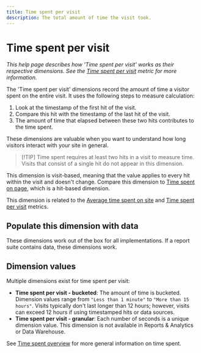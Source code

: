 ```yaml
---
title: Time spent per visit
description: The total amount of time the visit took.
---
```


# Time spent per visit

*This help page describes how 'Time spent per visit' works as their respective dimensions. See the [Time spent per visit](../metrics/time-spent-per-visit.md) metric for more information.*

The 'Time spent per visit' dimensions record the amount of time a visitor spent on the entire visit. It uses the following steps to measure calculation:

1. Look at the timestamp of the first hit of the visit.
2. Compare this hit with the timestamp of the last hit of the visit.
3. The amount of time that elapsed between these two hits contributes to the time spent.

These dimensions are valuable when you want to understand how long visitors interact with your site in general.

>[!TIP] Time spent requires at least two hits in a visit to measure time. Visits that consist of a single hit do not appear in this dimension.

This dimension is visit-based, meaning that the value applies to every hit within the visit and doesn't change. Compare this dimension to [Time spent on page](time-spent-on-page.md), which is a hit-based dimension.

This dimension is related to the [Average time spent on site](../metrics/average-time-on-site.md) and [Time spent per visit](../metrics/time-spent-per-visit.md) metrics.

## Populate this dimension with data

These dimensions work out of the box for all implementations. If a report suite contains data, these dimensions work.

## Dimension values

Multiple dimensions exist for time spent per visit:

* **Time spent per visit - bucketed**: The amount of time is bucketed. Dimension values range from `"Less than 1 minute"` to `"More than 15 hours"`. Visits typically don't last longer than 12 hours; however, visits can exceed 12 hours if using timestamped hits or data sources.
* **Time spent per visit - granular**: Each number of seconds is a unique dimension value. This dimension is not available in Reports & Analytics or Data Warehouse.

See [Time spent overview](../metrics/time-spent.md) for more general information on time spent.
